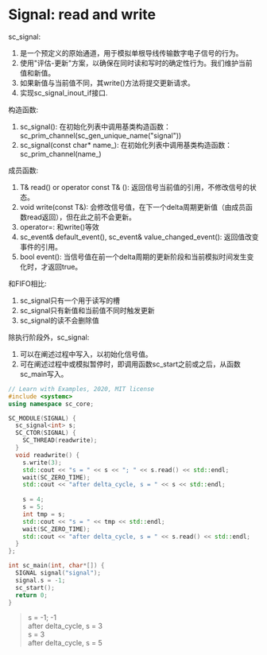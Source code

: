 # Signal: read and write

sc_signal:

  1. 是一个预定义的原始通道，用于模拟单根导线传输数字电子信号的行为。
  2. 使用"评估-更新"方案，以确保在同时读和写时的确定性行为。我们维护当前值和新值。
  3. 如果新值与当前值不同，其write()方法将提交更新请求。
  4. 实现sc_signal_inout_if<T>接口.

构造函数:

  1. sc_signal(): 在初始化列表中调用基类构造函数：sc_prim_channel(sc_gen_unique_name("signal"))
  2. sc_signal(const char* name_): 在初始化列表中调用基类构造函数：sc_prim_channel(name_)

成员函数:

  1. T& read() or operator const T& (): 返回信号当前值的引用，不修改信号的状态。
  2. void write(const T&): 会修改信号值，在下一个delta周期更新值（由成员函数read返回），但在此之前不会更新。
  3. operator=: 和write()等效
  4. sc_event& default_event(), sc_event& value_changed_event(): 返回值改变事件的引用。
  5. bool event(): 当信号值在前一个delta周期的更新阶段和当前模拟时间发生变化时，才返回true。

和FIFO相比:

  1. sc_signal只有一个用于读写的槽
  2. sc_signal只有新值和当前值不同时触发更新
  3. sc_signal的读不会删除值

除执行阶段外，sc_signal:

  1. 可以在阐述过程中写入，以初始化信号值。
  2. 可在阐述过程中或模拟暂停时，即调用函数sc_start之前或之后，从函数sc_main写入。

```cpp
// Learn with Examples, 2020, MIT license
#include <systemc>
using namespace sc_core;

SC_MODULE(SIGNAL) {
  sc_signal<int> s;
  SC_CTOR(SIGNAL) {
    SC_THREAD(readwrite);
  }
  void readwrite() {
    s.write(3);
    std::cout << "s = " << s << "; " << s.read() << std::endl;
    wait(SC_ZERO_TIME);
    std::cout << "after delta_cycle, s = " << s << std::endl;
    
    s = 4;
    s = 5;
    int tmp = s;
    std::cout << "s = " << tmp << std::endl;
    wait(SC_ZERO_TIME);
    std::cout << "after delta_cycle, s = " << s.read() << std::endl;
  }
};

int sc_main(int, char*[]) {
  SIGNAL signal("signal");
  signal.s = -1;
  sc_start();
  return 0;
}
```
  
> s = -1; -1  
> after delta_cycle, s = 3  
> s = 3  
> after delta_cycle, s = 5
